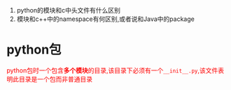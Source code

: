 
1. python的模块和c中头文件有什么区别
2. 模块和c++中的namespace有何区别,或者说和Java中的package

# python包
<font color=red>python包时一个包含**多个模块**的目录,该目录下必须有一个`__init__.py`,该文件表明此目录是一个包而非普通目录</font>
